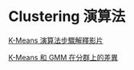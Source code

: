 # Clustering 演算法

[K-Means 演算法步驟解釋影片](https://www.youtube.com/watch?v=4b5d3muPQmA)

[K-Means 和 GMM 在分群上的差異](https://jarvus.dragonbeef.net/note/noteKmeansGMM.php)
